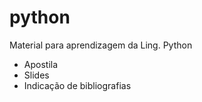 # python
Material para aprendizagem da Ling. Python
- Apostila
- Slides
- Indicação de bibliografias
